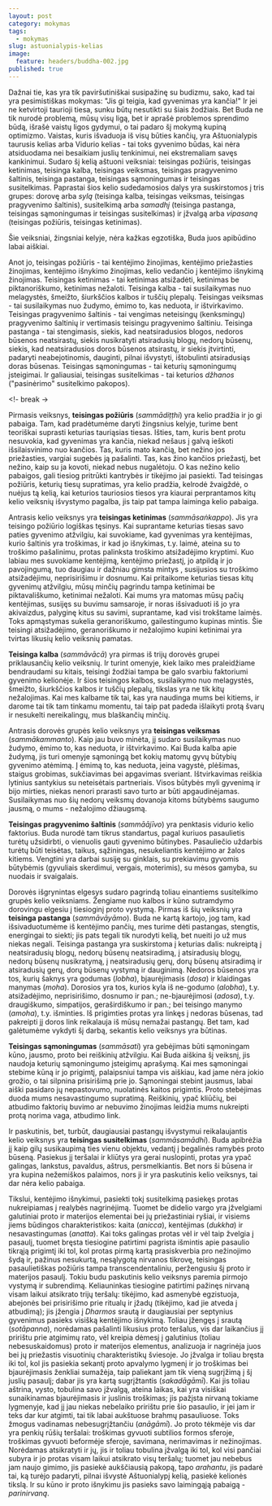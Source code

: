 ```yaml
---
layout: post
category: mokymas
tags:
  - mokymas
slug: astuonialypis-kelias
image:
  feature: headers/buddha-002.jpg
published: true
---
```


Dažnai tie, kas yra tik paviršutiniškai susipažinę su budizmu, sako, kad tai yra pesimistiškas mokymas: "Jis gi teigia, kad gyvenimas yra kančia!" Ir jei ne ketvirtoji taurioji tiesa, sunku būtų nesutikti su šiais žodžiais. Bet Buda ne tik nurodė problemą, mūsų visų ligą, bet ir aprašė problemos sprendimo būdą, išrašė vaistų ligos gydymui, o tai padaro šį mokymą kupiną optimizmo. Vaistas, kuris išvaduoja iš visų būties kančių, yra Aštuonialypis taurusis kelias arba Vidurio kelias - tai toks gyvenimo būdas, kai nėra atsiduodama nei besaikiam juslių tenkinimui, nei ekstremaliam savęs kankinimui.  Sudaro šį kelią aštuoni veiksniai: teisingas požiūris, teisingas ketinimas, teisinga kalba, teisingas veiksmas, teisingas pragyvenimo šaltinis, teisinga pastanga, teisingas sąmoningumas ir teisingas susitelkimas. Paprastai šios kelio sudedamosios dalys yra suskirstomos į tris grupes: dorovę arba *sylą* (teisinga kalba, teisingas veiksmas, teisingas pragyvenimo šaltinis), susitelkimą arba *samadhį* (teisinga pastanga, teisingas sąmoningumas ir teisingas susitelkimas) ir įžvalgą arba *vipasaną* (teisingas požiūris, teisingas ketinimas).

Šie veiksniai, žingsniai kelyje, nėra kažkas egzotiška, Buda juos apibūdino labai aiškiai.

Anot jo, teisingas požiūris - tai kentėjimo žinojimas, kentėjimo priežasties žinojimas, kentėjimo išnykimo žinojimas, kelio vedančio į kentėjimo išnykimą žinojimas. Teisingas ketinimas - tai ketinimas atsižadėti, ketinimas be piktanoriškumo, ketinimas nežaloti. Teisinga kalba - tai susilaikymas nuo melagystės, šmeižto, šiurkščios kalbos ir tuščių plepalų. Teisingas veiksmas - tai susilaikymas nuo žudymo, ėmimo to, kas neduota, ir ištvirkavimo. Teisingas pragyvenimo šaltinis - tai vengimas neteisingų (kenksmingų) pragyvenimo šaltinių ir vertimasis teisingu pragyvenimo šaltiniu. Teisinga pastanga - tai stengimasis, siekis, kad neatsiradusios blogos, nedoros būsenos neatsirastų, siekis nusikratyti atsiradusių blogų, nedorų būsenų, siekis, kad neatsiradusios doros būsenos atsirastų, ir siekis įtvirtinti, padaryti neabejotinomis, dauginti, pilnai išvystyti, ištobulinti atsiradusiąs doras būsenas. Teisingas sąmoningumas - tai keturių sąmoningumų įsteigimai. Ir galiausiai, teisingas susitelkimas - tai keturios *džhanos* ("pasinėrimo" susitelkimo pakopos).

<!- break ->

Pirmasis veiksnys, **teisingas požiūris** (*sammādiṭṭhi*) yra kelio pradžia ir jo gi pabaiga. Tam, kad pradėtumėme daryti žingsnius kelyje, turime bent teoriškai suprasti keturias tauriąsias tiesas. Išties, tam, kuris bent protu nesuvokia, kad gyvenimas yra kančia, niekad nešaus į galvą ieškoti išsilaisvinimo nuo kančios. Tas, kuris mato kančią, bet nežino jos priežasties, vargiai sugebės ją pašalinti. Tas, kas žino kančios priežastį, bet nežino, kaip su ja kovoti, niekad nebus nugalėtoju. O kas nežino kelio pabaigos, gali tiesiog pritrūkti kantrybės ir tikėjimo jai pasiekti. Tad teisingas požiūris, keturių tiesų supratimas, yra kelio pradžia, kelrodė žvaigždė, o nuėjus tą kelią, kai keturios tauriosios tiesos yra kiaurai perprantamos kitų kelio veiksnių išvystymo pagalba, jis taip pat tampa laiminga kelio pabaiga.

Antrasis kelio veiksnys yra **teisingas ketinimas** (*sammāsaṅkappo*). Jis yra teisingo požiūrio logiškas tęsinys. Kai suprantame keturias tiesas savo paties gyvenimo atžvilgiu, kai suvokiame, kad gyvenimas yra kentėjimas, kurio šaltinis yra troškimas, ir kad jo išnykimas, t.y. laimė, ateina su to troškimo pašalinimu, protas palinksta troškimo atsižadėjimo kryptimi. Kuo labiau mes suvokiame kentėjimą, kentėjimo priežastį, jo atpildą ir jo pavojingumą, tuo daugiau ir dažniau gimsta mintys , susijusios su troškimo atsižadėjimu, neprisirišimu ir dosnumu. Kai pritaikome keturias tiesas kitų gyvenimų atžvilgiu, mūsų minčių pagrindu tampa ketinimai be piktavališkumo, ketinimai nežaloti. Kai mums yra matomas mūsų pačių kentėjimas,  susijęs su buvimu samsaroje, ir noras išsivaduoti iš jo yra akivaizdus, palyginę kitus su savimi, suprantame, kad visi trokštame laimės. Toks apmąstymas sukelia geranoriškumo, gailestingumo kupinas mintis. Šie teisingi atsižadėjimo, geranoriškumo ir nežalojimo kupini ketinimai yra tvirtas likusių kelio veiksnių pamatas.

**Teisinga kalba** (*sammāvācā*) yra pirmas iš trijų dorovės grupei priklausančių kelio veiksnių. Ir turint omenyje, kiek laiko mes praleidžiame bendraudami su kitais, teisingi žodžiai tampa be galo svarbiu faktoriumi gyvenimo kelionėje. Ir šios teisingos kalbos, susilaikymo nuo melagystės, šmeižto, šiurkščios kalbos ir tuščių plepalų, tikslas yra ne tik kitų nežalojimas. Kai mes kalbame tik tai, kas yra naudinga mums bei kitiems,  ir darome tai tik tam tinkamu momentu, tai taip pat padeda išlaikyti protą švarų ir nesukelti nereikalingų, mus blaškančių minčių.

Antrasis dorovės grupės kelio veiksnys yra **teisingas veiksmas** (*sammākammanto*). Kaip jau buvo minėta, jį sudaro susilaikymas nuo žudymo, ėmimo to, kas neduota, ir ištvirkavimo. Kai Buda kalba apie žudymą, jis turi omenyje sąmoningą bet kokių matomų gyvų būtybių gyvenimo atėmimą. Į ėmimą to, kas neduota, įeina vagystė, plėšimas, staigus grobimas, sukčiavimas bei apgavimas sveriant. Ištvirkavimas reiškia lytinius santykius su neteisėtais partneriais. Visos būtybės myli gyvenimą ir bijo mirties, niekas nenori prarasti savo turto ar būti apgaudinėjamas. Susilaikymas nuo šių nedorų veiksmų dovanoja kitoms būtybėms saugumo jausmą, o mums - nežalojimo džiaugsmą.

**Teisingas pragyvenimo šaltinis** (*sammāājīvo*) yra penktasis vidurio kelio faktorius. Buda nurodė tam tikrus standartus, pagal kuriuos pasaulietis turėtų užsidirbti, o vienuolis gauti gyvenimo būtinybes. Pasauliečio uždarbis turėtų būti teisėtas, taikus, sąžiningas, nesukeliantis kentėjimo ar žalos kitiems. Vengtini yra darbai susiję su ginklais, su prekiavimu gyvomis būtybėmis (gyvuliais skerdimui, vergais, moterimis), su mėsos gamyba, su nuodais ir svaigalais.

Dorovės išgrynintas elgesys sudaro pagrindą toliau einantiems susitelkimo grupės kelio veiksniams. Žengiame nuo kalbos ir kūno sutramdymo dorovingu elgesiu į tiesioginį proto vystymą. Pirmas iš šių veiksnių yra **teisinga pastanga** (*sammāvāyāmo*). Buda ne kartą kartojo, jog tam, kad išsivaduotumėme iš kentėjimo pančių, mes turime dėti pastangas, stengtis, energingai to siekti; jis pats tegali tik nurodyti kelią, bet nueiti jo už mus niekas negali. Teisinga pastanga yra suskirstoma į keturias dalis: nukreiptą į neatsiradusių blogų, nedorų būsenų neatsiradimą, į atsiradusių blogų, nedorų būsenų nusikratymą, į neatsiradusių gerų, dorų būsenų atsiradimą ir atsiradusių gerų, dorų būsenų vystymą ir dauginimą. Nedoros būsenos yra tos, kurių šaknys yra godumas (*lobha*), bjaurėjimasis (*dosa*) ir klaidingas manymas (*moha*). Dorosios yra tos, kurios kyla iš ne-godumo (*alobha*), t.y. atsižadėjimo, neprisirišimo, dosnumo ir pan.; ne-bjaurėjimosi (*adosa*), t.y. draugiškumo, simpatijos, geraširdiškumo ir pan.; bei teisingo manymo (*amoha*), t.y. išminties. Iš prigimties protas yra linkęs į nedoras būsenas, tad pakreipti jį doros link reikalauja iš mūsų nemažai pastangų. Bet tam, kad galėtumėme vykdyti šį darbą, sekantis kelio veiksnys yra būtinas.

**Teisingas sąmoningumas** (*sammāsati*) yra gebėjimas būti sąmoningam kūno, jausmo, proto bei reiškinių atžvilgiu. Kai Buda aiškina šį veiksnį, jis naudoja keturių sąmoningumo įsteigimų aprašymą. Kai mes sąmoningai stebime kūną ir jo prigimtį, palaipsniui tampa vis aiškiau, kad jame nėra jokio grožio, o tai silpnina prisirišimą prie jo. Sąmoningai stebint jausmus, labai aiški pasidaro jų nepastovumo, nuolatinės kaitos prigimtis. Proto stebėjimas duoda mums nesavastingumo supratimą. Reiškinių, ypač kliūčių, bei atbudimo faktorių buvimo ar nebuvimo žinojimas leidžia mums nukreipti protą norima vaga, atbudimo link.

Ir paskutinis, bet, turbūt, daugiausiai pastangų išvystymui reikalaujantis kelio veiksnys yra **teisingas susitelkimas** (*sammāsamādhi*). Buda apibrėžia jį kaip gilų susikaupimą ties vienu objektu, vedantį į begalinės ramybės proto būseną. Pasiekus jį teršalai ir kliūtys yra gerai nuslopinti, protas yra ypač galingas, lankstus, pavaldus, aštrus, persmelkiantis. Bet nors ši būsena ir yra kupina nežemiškos palaimos, nors ji ir yra paskutinis kelio veiksnys, tai dar nėra kelio pabaiga.

Tikslui, kentėjimo išnykimui, pasiekti tokį susitelkimą pasiekęs protas nukreipiamas į realybės nagrinėjimą. Tuomet be didelio vargo yra įžvelgiami galutiniai proto ir materijos elementai bei jų priežastiniai ryšiai, ir visiems jiems būdingos charakteristikos: kaita (*anicca*), kentėjimas (*dukkha*) ir nesavastingumas (*anatta*). Kai toks galingas protas vėl ir vėl taip žvelgia į pasaulį, tuomet bręsta tiesiogine patirtimi pagrista išmintis apie pasaulio tikrąją prigimtį iki tol, kol protas pirmą kartą prasiskverbia pro nežinojimo šydą ir, pažinus nesukurtą, nesąlygotą nirvanos tikrovę, teisingas pasaulietiškas požiūris tampa transcendentaliniu, peržengusiu šį proto ir materijos pasaulį. Tokiu budu paskutinis kelio veiksnys paremia pirmojo vystymą ir subrendimą. Keliauninkas tiesiogine patirtimi pažinęs nirvaną visam laikui atsikrato trijų teršalų: tikėjimo, kad asmenybė egzistuoja, abejonės bei prisirišimo prie ritualų ir įžadų (tikėjimo, kad jie atveda į atbudimą); jis įžengia į *Dharmos* srautą ir daugiausiai per septynius gyvenimus pasieks visišką kentėjimo išnykimą. Toliau įžengęs į srautą (*sotāpanna*), norėdamas pašalinti likusius proto teršalus, vis dar laikančius jį pririštu prie atgimimų rato, vėl kreipia dėmesį į galutinius (toliau nebesuskaidomus) proto ir materijos elementus, analizuoja ir nagrinėja juos bei jų priežastis visuotinių charakteristikų šviesoje. Jo įžvalga ir toliau bręsta iki tol, kol jis pasiekia sekantį proto apvalymo lygmenį ir jo troškimas bei bjaurėjimasis ženkliai sumažėja, taip paliekant jam tik vieną sugrįžimą į šį juslių pasaulį; dabar jis yra kartą sugrįžtantis (*sakadāgāmī*). Kai jis toliau aštrina, vysto, tobulina savo įžvalgą, ateina laikas, kai yra visiškai sunaikinamas bjaurėjimasis ir juslinis troškimas; jis pažįsta nirvaną tokiame lygmenyje, kad jį jau niekas nebelaiko pririštu prie šio pasaulio, ir jei jam ir teks dar kur atgimti, tai tik labai aukštuose brahmų pasauliuose. Toks žmogus vadinamas nebesugrįžtančiu (*anāgāmī*). Jo proto tėkmėje vis dar yra penkių rūšių teršalai: troškimas gyvuoti subtilios formos sferoje, troškimas gyvuoti beformėje sferoje, savimana, nerimavimas ir nežinojimas. Norėdamas atsikratyti ir jų, jis ir toliau tobulina įžvalgą iki tol, kol visi pančiai subyra ir jo protas visam laikui atsikrato visų teršalų; tuomet jau nebebus jam naujo gimimo, jis pasiekė aukščiausią pakopą, tapo *arahantu*, jis padarė tai, ką turėjo padaryti, pilnai išvystė Aštuonialypį kelią, pasiekė kelionės tikslą. Ir su kūno ir proto išnykimu jis pasieks savo laimingąją pabaigą - *parinirvaną*.
